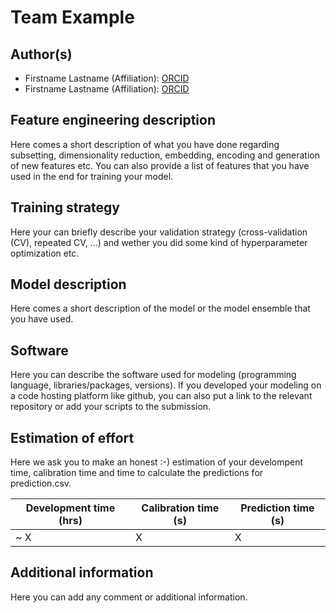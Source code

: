 # Team Example
## Author(s)

- Firstname Lastname (Affiliation): [ORCID](https://orcid.org/XXXX-XXXX-XXXX-XXXX)
- Firstname Lastname (Affiliation): [ORCID](https://orcid.org/XXXX-XXXX-XXXX-XXXX)

## Feature engineering description

Here comes a short description of what you have done regarding subsetting, dimensionality reduction, embedding, encoding and generation of new features etc.
You can also provide a list of features that you have used in the end for training your model.

## Training strategy

Here your can briefly describe your validation strategy (cross-validation (CV), repeated CV, ...) and wether you did some kind of hyperparameter optimization etc.

## Model description

Here comes a short description of the model or the model ensemble that you have used.

## Software

Here you can describe the software used for modeling (programming language, libraries/packages, versions).
If you developed your modeling on a code hosting platform like github, you can also put a link to the relevant repository or add your scripts to the submission.


## Estimation of effort

Here we ask you to make an honest :-) estimation of your develompent time, calibration time and time to calculate the predictions for prediction.csv.

| Development time (hrs) | Calibration time (s) |  Prediction time (s) | 
|------------------------|----------------------|----------------------|
| ~  X                 | X   | X   |

## Additional information

Here you can add any comment or additional information.

